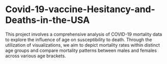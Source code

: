 # Covid-19-vaccine-Hesitancy-and-Deaths-in-the-USA
This project involves a comprehensive analysis of COVID-19 mortality data to explore the influence of age on susceptibility to death. Through the utilization of visualizations, we aim to depict mortality rates within distinct age groups and compare mortality patterns between males and females across various age brackets. 
